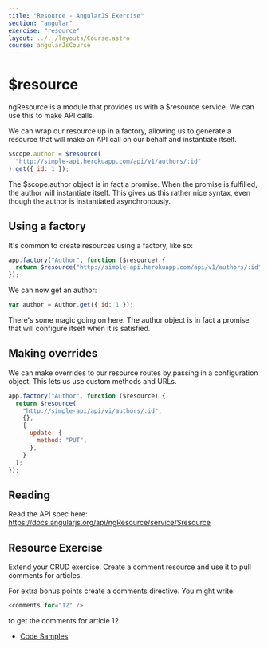 ```yaml
---
title: "Resource - AngularJS Exercise"
section: "angular"
exercise: "resource"
layout: ../../layouts/Course.astro
course: angularJsCourse
---
```


# $resource

ngResource is a module that provides us with a $resource service. We can use this to make API calls.

We can wrap our resource up in a factory, allowing us to generate a resource that will make an API call on our behalf and instantiate itself.

```js
$scope.author = $resource(
  "http://simple-api.herokuapp.com/api/v1/authors/:id"
).get({ id: 1 });
```

The $scope.author object is in fact a promise. When the promise is fulfilled, the author will instantiate itself. This gives us this rather nice syntax, even though the author is instantiated asynchronously.

## Using a factory

It's common to create resources using a factory, like so:

```js
app.factory("Author", function ($resource) {
  return $resource("http://simple-api.herokuapp.com/api/v1/authors/:id");
});
```

We can now get an author:

```js
var author = Author.get({ id: 1 });
```

There's some magic going on here. The author object is in fact a promise that will configure itself when it is satisfied.

## Making overrides

We can make overrides to our resource routes by passing in a configuration object. This lets us use custom methods and URLs.

```js
app.factory("Author", function ($resource) {
  return $resource(
    "http://simple-api/api/vi/authors/:id",
    {},
    {
      update: {
        method: "PUT",
      },
    }
  );
});
```

## Reading

Read the API spec here: <https://docs.angularjs.org/api/ngResource/service/$resource>

<section class="exercise">

## Resource Exercise

Extend your CRUD exercise. Create a comment resource and use it to pull comments for articles.

For extra bonus points create a comments directive. You might write:

```js
<comments for="12" />
```

to get the comments for article 12.

<section class="downloads">

- [Code Samples](https://www.dropbox.com/sh/o7ej9gxikmb85ed/AADdf9CefPTpld0yErN2bUnPa?dl=1)

</section>
